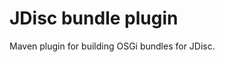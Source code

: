 <!-- Copyright 2017 Yahoo Holdings. Licensed under the terms of the Apache 2.0 license. See LICENSE in the project root. -->
# JDisc bundle plugin

Maven plugin for building OSGi bundles for JDisc.
